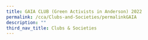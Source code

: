 ```yaml
---
title: GAIA CLUB (Green Activists in Anderson) 2022
permalink: /cca/Clubs-and-Societies/permalinkGAIA
description: ""
third_nav_title: Clubs & Societies
---
```

